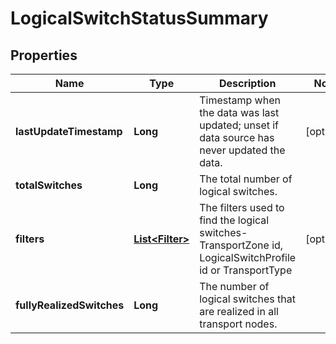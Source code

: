 # LogicalSwitchStatusSummary

## Properties
Name | Type | Description | Notes
------------ | ------------- | ------------- | -------------
**lastUpdateTimestamp** | **Long** | Timestamp when the data was last updated; unset if data source has never updated the data. |  [optional]
**totalSwitches** | **Long** | The total number of logical switches. | 
**filters** | [**List&lt;Filter&gt;**](Filter.md) | The filters used to find the logical switches- TransportZone id, LogicalSwitchProfile id or TransportType |  [optional]
**fullyRealizedSwitches** | **Long** | The number of logical switches that are realized in all transport nodes. | 
